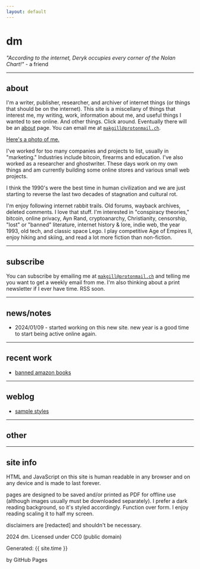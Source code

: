 ```yaml
---
layout: default
---
```


# dm

*"According to the internet, Deryk occupies every corner of the Nolan Chart!"* - a friend

---

## about

I'm a writer, publisher, researcher, and archiver of internet things (or things that should be on the internet). This site is a miscellany of things that interest me, my writing, work, information about me, and useful things I wanted to see online. And other things. Click around. Eventually there will be an [about](/dd/about) page. You can email me at <code>makgill@protonmail.ch</code>.

[Here's a photo of me.](/)

I've worked for too many companies and projects to list, usually in "marketing." Industries include bitcoin, firearms and education. I've also worked as a researcher and ghostwriter. These days work on my own things and am currently building some online stores and various small web projects.

I think the 1990's were the best time in human civilization and we are just starting to reverse the last two decades of stagnation and cultural rot.

I'm enjoy following internet rabbit trails. Old forums, wayback archives, deleted comments. I love that stuff. I'm interested in "conspiracy theories," bitcoin, online privacy, Ayn Rand, cryptoanarchy, Christianity, censorship, "lost" or "banned" literature, internet history & lore, indie web, the year 1993, old tech, and classic space Lego. I play competitive Age of Empires II, enjoy hiking and skiing, and read a lot more fiction than non-fiction.

---

## subscribe

You can subscribe by emailing me at <code>makgill@protonmail.ch</code> and telling me you want to get a weekly email from me. I'm also thinking about a print newsletter if I ever have time. RSS soon.

---

## news/notes

- 2024/01/09 - started working on this new site. new year is a good time to start being active online again.

---

## recent work

- [banned amazon books](/dd/ab)

---

## weblog

- [sample styles](/dd/sample)

---

## other

---

## site info

HTML and JavaScript on this site is human readable in any browser and on any device and is made to last forever.

pages are designed to be saved and/or printed as PDF for offline use (although images usually must be downloaded separately). I prefer a dark reading background, so it's styled accordingly. Function over form. I enjoy reading scaling it to half my screen.

disclaimers are [redacted] and shouldn't be necessary.

2024 dm. Licensed under CC0 (public domain)

<p>Generated: {{ site.time }}</p> by GitHub Pages
